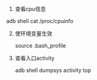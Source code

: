 1. 查看cpu信息

  adb shell cat /proc/cpuinfo

2. 使环境变量生效

	source .bash_profile
	
3. 查看入口activity

	adb shell dumpsys activity top
